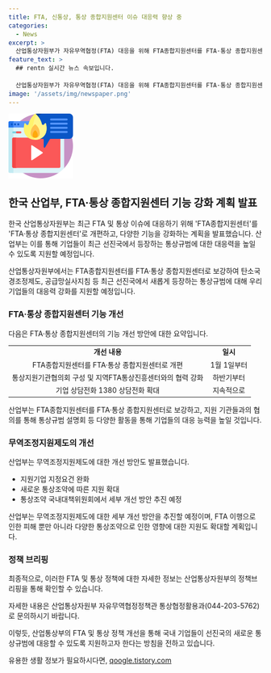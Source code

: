 ```yaml
---
title: FTA, 신통상, 통상 종합지원센터 이슈 대응력 향상 중
categories:
  - News
excerpt: >
  산업통상자원부가 자유무역협정(FTA) 대응을 위해 FTA종합지원센터를 FTA·통상 종합지원센터로 개편하고, 지원기능을 강화한다. 이를 통해 새로운 통상규범에 대응하기 위한 기업들의 대응력을 향상시키고 지원하기로 했다. 또한, 통상조약 관련 피해 기업 및 근로자를 선제적으로 지원하기 위한 계획도 마련되었다. 산업부는 올해 하반기부터 세부 개선 방안을 추진할 예정이다. (출처: 정책브리핑 www.korea.kr)
feature_text: >
  ## rentn 실시간 뉴스 속보입니다.

  산업통상자원부가 자유무역협정(FTA) 대응을 위해 FTA종합지원센터를 FTA·통상 종합지원센터로 개편하고, 지원기능을 강화한다. 이를 통해 새로운 통상규범에 대응하기 위한 기업들의 대응력을 향상시키고 지원하기로 했다. 또한, 통상조약 관련 피해 기업 및 근로자를 선제적으로 지원하기 위한 계획도 마련되었다. 산업부는 올해 하반기부터 세부 개선 방안을 추진할 예정이다. (출처: 정책브리핑 www.korea.kr)
image: '/assets/img/newspaper.png'
---
```


<p><img src="/assets/img/news.png" alt="rentncar 속보" /></p>

<h2 data-ke-size="size26">한국 산업부, FTA·통상 종합지원센터 기능 강화 계획 발표</h2>

<p>한국 산업통상자원부는 최근 FTA 및 통상 이슈에 대응하기 위해 'FTA종합지원센터'를 'FTA·통상 종합지원센터'로 개편하고, 다양한 기능을 강화하는 계획을 발표했습니다. 산업부는 이를 통해 기업들이 최근 선진국에서 등장하는 통상규범에 대한 대응력을 높일 수 있도록 지원할 예정입니다.</p>

<p data-ke-size="size16">산업통상자원부에서는 FTA종합지원센터를 FTA·통상 종합지원센터로 보강하여 탄소국경조정제도, 공급망실사지침 등 최근 선진국에서 새롭게 등장하는 통상규범에 대해 우리 기업들의 대응력 강화를 지원할 예정입니다.</p>

<h3 data-ke-size="size24">FTA·통상 종합지원센터 기능 개선</h3>

<p>다음은 FTA·통상 종합지원센터의 기능 개선 방안에 대한 요약입니다.</p>

<table>
  <tr>
    <td style="text-align: center; height: 17px;"><b>개선 내용</b></td>
    <td style="text-align: center; height: 17px;"><b>일시</b></td>
  </tr>
  <tr>
    <td style="text-align: center; height: 17px;">FTA종합지원센터를 FTA·통상 종합지원센터로 개편</td>
    <td style="text-align: center; height: 17px;">1월 1일부터</td>
  </tr>
  <tr>
    <td style="text-align: center; height: 17px;">통상지원기관협의회 구성 및 지역FTA통상진흥센터와의 협력 강화</td>
    <td style="text-align: center; height: 17px;">하반기부터</td>
  </tr>
  <tr>
    <td style="text-align: center; height: 17px;">기업 상담전화 1380 상담전화 확대</td>
    <td style="text-align: center; height: 17px;">지속적으로</td>
  </tr>
</table>

<p data-ke-size="size16">산업부는 FTA종합지원센터를 FTA·통상 종합지원센터로 보강하고, 지원 기관들과의 협의를 통해 통상규범 설명회 등 다양한 활동을 통해 기업들의 대응 능력을 높일 것입니다.</p>

<h3 data-ke-size="size24">무역조정지원제도의 개선</h3>

<p>산업부는 무역조정지원제도에 대한 개선 방안도 발표했습니다.</p>

<ul>
  <li>지원기업 지정요건 완화</li>
  <li>새로운 통상조약에 따른 지원 확대</li>
  <li>통상조약 국내대책위원회에서 세부 개선 방안 추진 예정</li>
</ul>

<p data-ke-size="size16">산업부는 무역조정지원제도에 대한 세부 개선 방안을 추진할 예정이며, FTA 이행으로 인한 피해 뿐만 아니라 다양한 통상조약으로 인한 영향에 대한 지원도 확대할 계획입니다.</p>

<h3 data-ke-size="size24">정책 브리핑</h3>

<p>최종적으로, 이러한 FTA 및 통상 정책에 대한 자세한 정보는 산업통상자원부의 정책브리핑을 통해 확인할 수 있습니다.</p>

<p data-ke-size="size16">자세한 내용은 산업통상자원부 자유무역협정정책관 통상협정활용과(044-203-5762)로 문의하시기 바랍니다.</p>

<p>이렇듯, 산업통상부의 FTA 및 통상 정책 개선을 통해 국내 기업들이 선진국의 새로운 통상규범에 대응할 수 있도록 지원하고자 한다는 방침을 전하고 있습니다.</p>
유용한 생활 정보가 필요하시다면, <a href="https://qoogle.tistory.com" rel="dofollow">qoogle.tistory.com</a>



